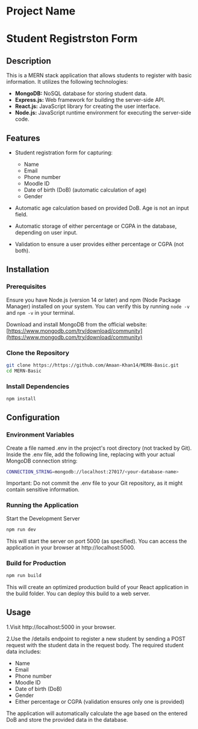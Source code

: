# Project Name

# Student Registrston Form 
 
## Description

This is a MERN stack application that allows students to register with basic information. It utilizes the following technologies:

* **MongoDB:** NoSQL database for storing student data.
* **Express.js:** Web framework for building the server-side API.
* **React.js:** JavaScript library for creating the user interface.
* **Node.js:** JavaScript runtime environment for executing the server-side code.

## Features

* Student registration form for capturing:
    * Name
    * Email
    * Phone number
    * Moodle ID
    * Date of birth (DoB) (automatic calculation of age)
    * Gender

* Automatic age calculation based on provided DoB. Age is not an input field.

* Automatic storage of either percentage or CGPA in the database, depending on user input.

* Validation to ensure a user provides either percentage or CGPA (not both).

## Installation

### Prerequisites

Ensure you have Node.js (version 14 or later) and npm (Node Package Manager) installed on your system. You can verify this by running `node -v` and `npm -v` in your terminal.

Download and install MongoDB from the official website: [https://www.mongodb.com/try/download/community](https://www.mongodb.com/try/download/community)

### Clone the Repository

```bash
git clone https://https://github.com/Amaan-Khan14/MERN-Basic.git
cd MERN-Basic
```

### Install Dependencies
```bash 
npm install
```
## Configuration
### Environment Variables
Create a file named .env in the project's root directory (not tracked by Git).
Inside the .env file, add the following line, replacing <your-connection-string> with your actual MongoDB connection string:
```bash
CONNECTION_STRING=mongodb://localhost:27017/<your-database-name>
```
Important: Do not commit the .env file to your Git repository, as it might contain sensitive information.

### Running the Application
Start the Development Server
```Bash
npm run dev
```
This will start the server on port 5000 (as specified). You can access the application in your browser at http://localhost:5000.

### Build for Production 
```Bash
npm run build
```
This will create an optimized production build of your React application in the build folder. You can deploy this build to a web server.

## Usage
1.Visit http://localhost:5000 in your browser.

2.Use the /details endpoint to register a new student by sending a POST request with the student data in the request body. The required student data includes:
* Name
* Email
* Phone number
* Moodle ID
* Date of birth (DoB)
* Gender
* Either percentage or CGPA (validation ensures only one is provided)

The application will automatically calculate the age based on the entered DoB and store the provided data in the database.



